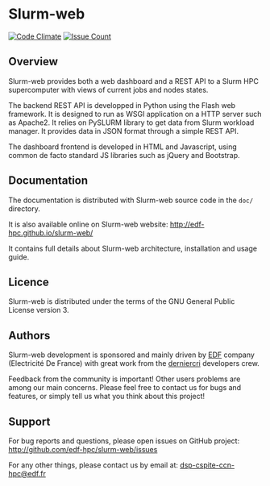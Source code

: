 Slurm-web
=========

[![Code Climate](https://codeclimate.com/github/edf-hpc/slurm-web/badges/gpa.svg)](https://codeclimate.com/github/edf-hpc/slurm-web)
[![Issue Count](https://codeclimate.com/github/edf-hpc/slurm-web/badges/issue_count.svg)](https://codeclimate.com/github/edf-hpc/slurm-web)

Overview
--------

Slurm-web provides both a web dashboard and a REST API to a Slurm HPC
supercomputer with views of current jobs and nodes states.

The backend REST API is developped in Python using the Flash web framework. It
is designed to run as WSGI application on a HTTP server such as Apache2. It
relies on PySLURM library to get data from Slurm workload manager. It provides
data in JSON format through a simple REST API.

The dashboard frontend is developed in HTML and Javascript, using common
de facto standard JS libraries such as jQuery and Bootstrap.

Documentation
-------------

The documentation is distributed with Slurm-web source code in the `doc/`
directory.

It is also available online on Slurm-web website:
http://edf-hpc.github.io/slurm-web/

It contains full details about Slurm-web architecture, installation and usage
guide.

Licence
-------

Slurm-web is distributed under the terms of the GNU General Public License
version 3.

Authors
-------

Slurm-web development is sponsored and mainly driven by [EDF](http://edf.fr)
company (Electricité De France) with great work from the
[derniercri](http://derniercri.io) developers crew.

Feedback from the community is important! Other users problems are among our
main concerns. Please feel free to contact us for bugs and features, or simply
tell us what you think about this project!

Support
-------

For bug reports and questions, please open issues on GitHub project:
http://github.com/edf-hpc/slurm-web/issues

For any other things, please contact us by email at:
dsp-cspite-ccn-hpc@edf.fr
